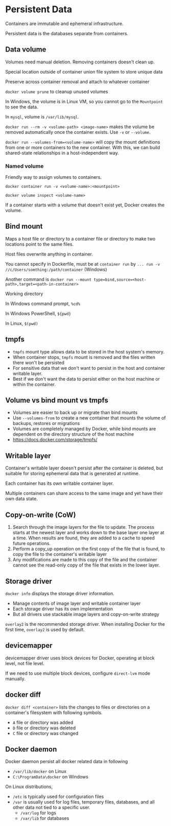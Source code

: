# Persistent Data

Containers are immutable and ephemeral infrastructure.

Persistent data is the databases separate from containers.

## Data volume

Volumes need manual deletion. Removing containers doesn't clean up.

Special location outside of container union file system to store unique data

Preserve across container removal and attach to whatever container

`docker volume prune` to cleanup unused volumes

In Windows, the volume is in Linux VM, so you cannot go to the `Mountpoint` to see the data.

In `mysql`, volume is `/var/lib/mysql`.

`docker run --rm -v <volume-path> <image-name>` makes the volume be removed automatically once the container exists.
Use `-v` or `--volume`.

`docker run --volumes-from=<volume-name>` will copy the mount definitions from one or more containers to the new container.
With this, we can build shared-state relationships in a host-independent way.

### Named volume

Friendly way to assign volumes to containers.

`docker container run -v <volume-name>:<mountpoint>`

`docker volume inspect <volume-name>`

If a container starts with a volume that doesn't exist yet, Docker creates the volume.

## Bind mount

Maps a host file or directory to a container file or directory to make two locations point to the same files.

Host files overwrite anything in container.

You cannot specify in Dockerfile, must be at `container run` by `... run -v //c/Users/somthing:/path/container` (Windows)

Another command is `docker run --mount type=bind,source=<host-path>,target=<path-in-container>`

Working directory

In Windows command prompt, `%cd%`

In Windows PowerShell, `${pwd}`

In Linux, `$(pwd)`

## tmpfs

- `tmpfs` mount type allows data to be stored in the host system's memory.
- When container stops, `tmpfs` mount is removed and the files written there won't be persisted
- For sensitive data that we don't want to persist in the host and container writable layer.
- Best if we don't want the data to persist either on the host machine or within the container.

## Volume vs bind mount vs tmpfs

- Volumes are easier to back up or migrate than bind mounts
- Use `--volumes-from` to create a new container that mounts the volume of backups, restores or migrations
- Volumes are completely managed by Docker, while bind mounts are dependent on the directory structure of the host machine
- https://docs.docker.com/storage/tmpfs/

## Writable layer

Container's writable layer doesn't persist after the container is deleted, but suitable for storing ephemeral data that 
is generated at runtime.

Each container has its own writable container layer.

Multiple containers can share access to the same image and yet have their own data state.

## Copy-on-write (CoW)

1. Search through the image layers for the file to update. The process starts at the newest layer and works down to the 
base layer one layer at a time. When results are found, they are added to a cache to speed future operations.
2. Perform a copy_up operation on the first copy of the file that is found, to copy the file to the container's writable
layer
3. Any modifications are made to this copy of the file and the container cannot see the read-only copy of the file that
exists in the lower layer.

## Storage driver

`docker info` displays the storage driver information.

- Manage contents of image layer and writable container layer
- Each storage driver has its own implementation
- But all drivers use stackable image layers and copy-on-write strategy

`overlay2` is the recommended storage driver. When installing Docker for the first time, `overlay2` is used by default.

## devicemapper

devicemapper driver uses block devices for Docker, operating at block level, not file level.

If we need to use multiple block devices, configure `direct-lvm` mode manually.

## docker diff

`docker diff <container>` lists the changes to files or directories on a container's filesystem with following symbols.
- `A` file or directory was added
- `D` file or directory was deleted
- `C` file or directory was changed

## Docker daemon

Docker daemon persist all docker related data in following
- `/var/lib/docker` on Linux
- `C:\ProgramData\docker` on Windows

On Linux distributions,
- `/etc` is typically used for configuration files
- `/var` is usually used for log files, temporary files, databases, and all other data not tied to a specific user.
  - `/var/log` for logs
  - `/var/lib` for databases

